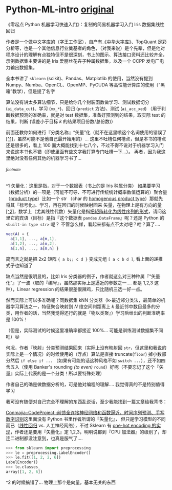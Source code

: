 # Python-ML-intro [original](https://t.me/dsuse/10755)

《零起点 Python 机器学习快速入门》：复制的简易机器学习入门 Iris 数据集线性回归

作者是一个做中文字库的（字王工作室），自产有[《中华大字库》](http://www.topquant.vip/?cat=16)、TopQuant 足彩分析等，也是一个其他信息行业奠基者的角色，（对我来说）是个先辈，但是他对程序设计的理解有点独特但不是很深刻，书上的图示、算法接口资料还比较齐全，
示例数据集主要讲的是 Iris 爱丽丝花卉子种属数据集，以及一个 CCPP 发电厂电力输出数据集。

全本书讲了 `sklearn` (scikit)、Pandas、Matplotlib 的使用，当然没有提到 Numpy、Numba、OpenCL、OpenMP、PyCUDA 等高性能计算库的使用（“黑箱”教学），但是提了名字

算法没有讲太多算法细节，只是给你几个封装函数做学习、测试数据切分 (`ai_data_cut`)、学习 (`mx_*`)、回归 (`predict` 方法)、测试 (`ai_acc_xed`) （用于判断数据预测的准确率，就是对 test 数据集，准备好预测到的结果，取实际 test 的结果，判断 (误差小于目标 _k_ 的结果项目份数/总份数)）

前面还教你如何进行『分类名称』“矢量”化（就不在这里喷这个名词使用的错误了[[^1]](#fn1)，虽然可能不是他自己最开始用的）...
这里不吐槽任何槽点，但是本书的槽点还是很多的，看上 100 面大概能找到十七八个，不过不得不说对于机器学习入门来说这本书也不错（即使里面有些文字我打算专门吐槽一下...）。
再者，因为我这里绝对没有任何其他的机器学习书了...

###### <small>footnote</small>

<a name="fn1">^1</a> 矢量化：这里是指，对于一个数据表（书上的是 Iris 种属分类）
如果要学习（数据分析）的一项是（可能不可导、不可进行传统统计概率数值运算的）聚合量（[product type](https://en.wikipedia.org/wiki/Product_type)）比如一个 str （char 的 [homogenous product type](http://open-std.org/JTC1/SC22/WG21/docs/papers/2017/p0649r0.pdf)）那就先将其『标号化』、学习，再在回归的时候映射回来
矢量，在物理上是有方向的量[[^2]](#fn2)，数学上（尤其线性代数）矢量化是指[把矩阵转化为线性序列的形式](https://en.wikipedia.org/wiki/Vectorization_(mathematics))，请问这里它的宾语（目标）是指『这个数据表 `pandas.DataFrame`』呢？还是 Python 的 `<built-in type str>` 呢？
不管怎么样，看起来都有点不太对吧？哈？算了....

```matlab
vec(A) = {
  a[1,1], ..., a[m,1],
  a[1,2], ..., a[m,2],
  a[1,n], ..., a[m,n] }
```

简而言之就是把 2x2 矩阵 `{ a b;; c d }` 变成元组 `[ a c b d ]`, 看上面的递推式子也知道了

缺点当然是很明显的，比如 Iris 分类器的例子，作者就这么对三种种属『“矢量化”』了一波（取的『编号』，虽然那实际上是逼近的参数之一.... 都是 1,2,3 这种），Linear regression 的结果很差很辣鸡，只比随机三选一好一点。

然而实际上可以多准确呢？同数据集 kNN 分类器（k-最近邻分类法，最简单的机器学习算法之一，特征聚合映射到 _N_ 维空间判距离上 _k_ 最近邻中数目最多的分类，用作者的话，当然我觉得还行的就是『物以类聚』）学习后给出的判断准确率是 100%！

（但是，实际测试的时候这里准确率都接近 100%... 可能是训练测试数据集不同吧）😑

何况，作者『映射』分类预测结果回来（实际上没有映射回 `str`，但这里和我说的实际上是一个情况）的时候使用的（浮点）算法是直接 truncate(`floor`) 掉小数部分然后 `if else if ...` （如果有可能的话这种风格不如 `switch ...`），还不如四舍五入（使用 Banker's rounding _(to even)_ `round`）好呢（不要忘记了这个『矢量』实际上代表的是一个分类！所以要特殊处理）

作者自己的确是做数据分析的，可是他对编程的理解.... 我觉得真的不是特别值得学习

我可没有随便对自己完全不理解的东西乱说话，至少我能找到一篇文章给我背书：

[Conmajia::CodeProject::前馈全连接神经网络和函数逼近、时间序列预测、手写数字识别](https://www.cnblogs.com/conmajia/p/annt-feed-forward-fully-connected-neural-networks.html#%E9%B8%A2%E5%B0%BE%E8%8A%B1%E5%A4%9A%E7%B1%BB%E5%88%86%E7%B1%BB)这里面没有 Python 书里作者所谓的『矢量化』， 但只是学习模型的不同而已（[线性回归](https://zh.wikipedia.org/wiki/%E7%B7%9A%E6%80%A7%E5%9B%9E%E6%AD%B8) vs. 人工神经网络），不过 Sklearn 有 [one-hot encoding 的实现](https://scikit-learn.org/stable/modules/generated/sklearn.preprocessing.LabelEncoder.html)，作者还是要用『矢量化』定 1,2,3，明明说都到『CPU 加法器』的级别了，却连二进制都没注意到，也真是服气了....


```python
>>> from sklearn import preprocessing
>>> le = preprocessing.LabelEncoder()
>>> le.fit([1, 2, 2, 6])
LabelEncoder()
>>> le.classes_
array([1, 2, 6])
```

<a name="fn2">^2</a> 的时候搞错了... 物理上那个是向量，基本无关的东西


